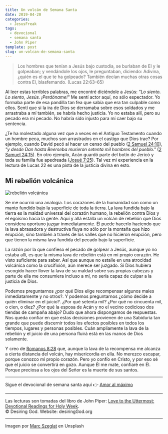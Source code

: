 ```yaml
---
title: Un volcán de Semana Santa
date: 2019-04-20
categories:
  - JesusFreak
tags:
  - devocional
  - semana santa
  - John Piper
template: post
slug: un-volcan-de-semana-santa
---
```


> Los hombres que tenían a Jesús bajo custodia, se burlaban de El y le golpeaban; y vendándole los ojos, le preguntaban, diciendo: Adivina, ¿quién es el que te ha golpeado? También decían muchas otras cosas contra El, blasfemando. (Lucas 22:63–65)

Al leer estas terribles palabras, me encontré diciéndole a Jesús: _"Lo siento. Lo siento, Jesús. ¡Perdóname!"_ Me sentí actor aquí, no sólo espectador. Yo formaba parte de esa pandilla tan fea que sabía que era tan culpable como ellos. Sentí que si la ira de Dios se derramaba sobre esos soldados y me arrastraba a mí también, se habría hecho justicia. Yo no estaba allí, pero su pecado era mi pecado. No habría sido injusto para mí caer bajo su sentencia.

¿Te ha molestado alguna vez que a veces en el Antiguo Testamento cuando un hombre peca, muchos son arrastrados en el castigo que Dios trae? Por ejemplo, cuando David pecó al hacer un censo del pueblo ([2 Samuel 24:10](https://www.biblegateway.com/passage/?search=2+Samuel+24%3A10&version=LBLA)), _"y desde Dan hasta Beerseba murieron setenta mil hombres del pueblo."_ ([2 Samuel 24:15](https://www.biblegateway.com/passage/?search=2+Samuel+24%3A15&version=LBLA)). En otro ejemplo, Acán guardó parte del botín de Jericó y toda su familia fue apedreada ([Josué 7:25](https://www.biblegateway.com/passage/?search=Josu%C3%A9+7%3A25&version=LBLA)). Tal vez mi experiencia en la lectura de Lucas 22 es una pista de la justicia divina en esto.

## Mi rebelión volcánica

![rebelión volcánica](https://i.imgur.com/8Bpq71E.jpg)

Se me ocurrió una analogía. Los corazones de la humanidad son como un manto fundido bajo la superficie de toda la tierra. La lava fundida bajo la tierra es la maldad universal del corazón humano, la rebelión contra Dios y el egoísmo hacia la gente. Aquí y allá estalla un volcán de rebelión que Dios considera oportuno juzgar inmediatamente. Él puede hacerlo haciendo que la lava abrasadora y destructiva fluya no sólo por la montaña que hizo erupción, sino también a través de los valles que no hicieron erupción, pero que tienen la misma lava fundida del pecado bajo la superficie.

La razón por la que confieso el pecado de golpear a Jesús, aunque yo no estaba allí, es que la misma lava de rebelión está en mi propio corazón. He visto suficiente para saber. Así que aunque no estalle en una atrocidad volcánica como la crucifixión, aún merece ser juzgado. Si Dios hubiera escogido hacer llover la lava de su maldad sobre sus propias cabezas y parte de ella me consumiera incluso a mí, no sería capaz de culpar a la justicia de Dios.

Podemos preguntarnos ¿por qué Dios elige recompensar algunos males inmediatamente y no otros?. Y podemos preguntarnos ¿cómo decide a quién eliminar en el juicio?. ¿Por qué setenta mil? ¿Por qué no cincuenta mil, o cien, o diez? ¿Por qué la esposa de Acán y no el vecino codicioso dos tiendas de campaña abajo? Dudo que ahora dispongamos de respuestas. Nos queda confiar en que estas decisiones provienen de una Sabiduría tan grande que puede discernir todos los efectos posibles en todos los tiempos, lugares y personas posibles. Cuán ampliamente la lava de la rebelión y el juicio de una persona fluirá está en las manos de Dios solamente.

Y creo de [Romanos 8:28](https://www.biblegateway.com/passage/?search=Romanos+8%3A28&version=LBLA) que, aunque la lava de la recompensa me alcanza a cierta distancia del volcán, hay misericordia en ella. No merezco escapar, porque conozco mi propio corazón. Pero yo confío en Cristo, y por eso sé que el juicio se convertirá en gozo. Aunque Él me mate, confiaré en Él. Porque preciosa a los ojos del Señor es la muerte de sus santos.

---

Sigue el devocional de semana santa aquí 👉 [Amor al máximo](/amor-al-maximo)

---

Las lecturas son tomadas del libro de John Piper: [Love to the Uttermost: Devotional Readings for Holy Week](https://www.desiringgod.org/books/love-to-the-uttermost).<br>
© Desiring God. Website: desiringGod.org

---

Imagen por [Marc Szeglat](https://unsplash.com/@marcszeglat?utm_medium=referral&utm_campaign=photographer-credit&utm_content=creditBadge) en Unsplash
